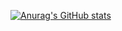 [![Anurag's GitHub stats](https://github-readme-stats.vercel.app/api?username=mxy680)](https://github.com/mxy680/github-readme-stats)
